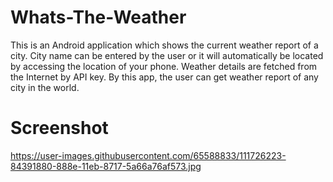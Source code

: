 # Whats-The-Weather
This is an Android application which shows the current weather report of a city. City name can be entered by the user or it will automatically be located by accessing the location of your phone. Weather details are fetched from the Internet by API key. By this app, the user can get weather report of any city in the world.

# Screenshot
https://user-images.githubusercontent.com/65588833/111726223-84391880-888e-11eb-8717-5a66a76af573.jpg
